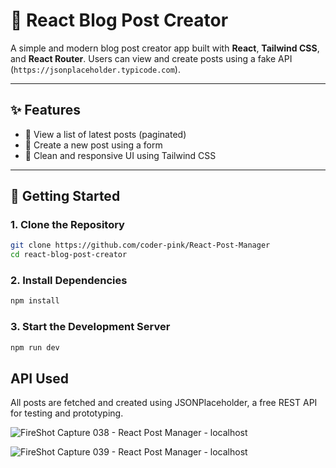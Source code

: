 # 📝 React Blog Post Creator

A simple and modern blog post creator app built with **React**, **Tailwind CSS**, and **React Router**. Users can view and create posts using a fake API (`https://jsonplaceholder.typicode.com`).

---

## ✨ Features

- 📰 View a list of latest posts (paginated)
- 📝 Create a new post using a form
- 🎨 Clean and responsive UI using Tailwind CSS

---

## 🚀 Getting Started

### 1. **Clone the Repository**

```bash
git clone https://github.com/coder-pink/React-Post-Manager
cd react-blog-post-creator
```

### 2. Install Dependencies

```bash
npm install
```

### 3.  Start the Development Server

```bash
npm run dev
```


## API Used

All posts are fetched and created using JSONPlaceholder, a free REST API for testing and prototyping.

![FireShot Capture 038 - React Post Manager -  localhost](https://github.com/user-attachments/assets/42577587-f8cd-462c-bd60-8e4943074142)

![FireShot Capture 039 - React Post Manager -  localhost](https://github.com/user-attachments/assets/228a7aa2-3a78-420c-a010-96b8508c6227)


